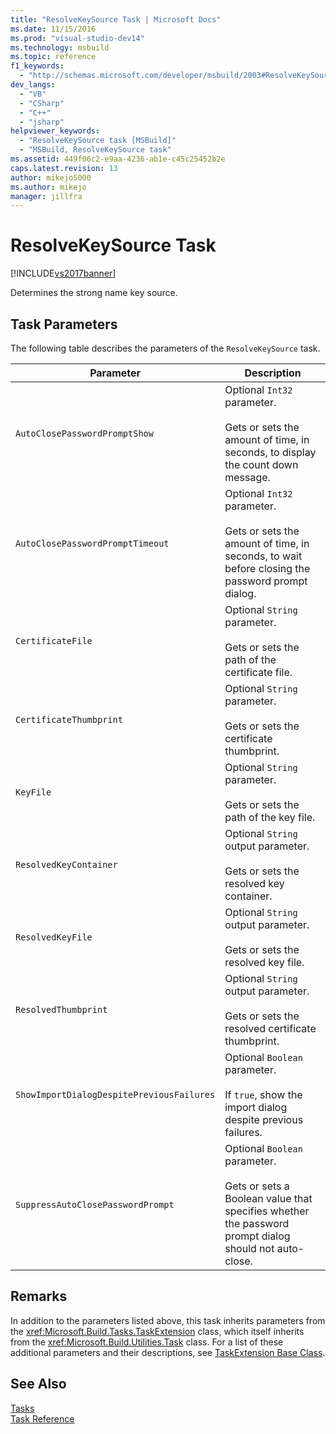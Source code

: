 ```yaml
---
title: "ResolveKeySource Task | Microsoft Docs"
ms.date: 11/15/2016
ms.prod: "visual-studio-dev14"
ms.technology: msbuild
ms.topic: reference
f1_keywords: 
  - "http://schemas.microsoft.com/developer/msbuild/2003#ResolveKeySource"
dev_langs: 
  - "VB"
  - "CSharp"
  - "C++"
  - "jsharp"
helpviewer_keywords: 
  - "ResolveKeySource task [MSBuild]"
  - "MSBuild, ResolveKeySource task"
ms.assetid: 449f06c2-e9aa-4236-ab1e-c45c25452b2e
caps.latest.revision: 13
author: mikejo5000
ms.author: mikejo
manager: jillfra
---
```

# ResolveKeySource Task
[!INCLUDE[vs2017banner](../includes/vs2017banner.md)]

Determines the strong name key source.  
  
## Task Parameters  
 The following table describes the parameters of the `ResolveKeySource` task.  
  
|Parameter|Description|  
|---------------|-----------------|  
|`AutoClosePasswordPromptShow`|Optional `Int32` parameter.<br /><br /> Gets or sets the amount of time, in seconds, to display the count down message.|  
|`AutoClosePasswordPromptTimeout`|Optional `Int32` parameter.<br /><br /> Gets or sets the amount of time, in seconds, to wait before closing the password prompt dialog.|  
|`CertificateFile`|Optional `String` parameter.<br /><br /> Gets or sets the path of the certificate file.|  
|`CertificateThumbprint`|Optional `String` parameter.<br /><br /> Gets or sets the certificate thumbprint.|  
|`KeyFile`|Optional `String` parameter.<br /><br /> Gets or sets the path of the key file.|  
|`ResolvedKeyContainer`|Optional `String` output parameter.<br /><br /> Gets or sets the resolved key container.|  
|`ResolvedKeyFile`|Optional `String` output parameter.<br /><br /> Gets or sets the resolved key file.|  
|`ResolvedThumbprint`|Optional `String` output parameter.<br /><br /> Gets or sets the resolved certificate thumbprint.|  
|`ShowImportDialogDespitePreviousFailures`|Optional `Boolean` parameter.<br /><br /> If `true`, show the import dialog despite previous failures.|  
|`SuppressAutoClosePasswordPrompt`|Optional `Boolean` parameter.<br /><br /> Gets or sets a Boolean value that specifies whether the password prompt dialog should not auto-close.|  
  
## Remarks  
 In addition to the parameters listed above, this task inherits parameters from the <xref:Microsoft.Build.Tasks.TaskExtension> class, which itself inherits from the <xref:Microsoft.Build.Utilities.Task> class. For a list of these additional parameters and their descriptions, see [TaskExtension Base Class](../msbuild/taskextension-base-class.md).  
  
## See Also  
 [Tasks](../msbuild/msbuild-tasks.md)   
 [Task Reference](../msbuild/msbuild-task-reference.md)

